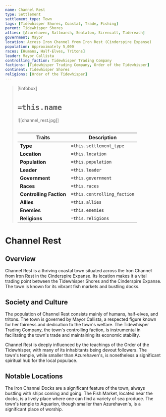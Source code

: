 ```yaml
---
name: Channel Rest
type: Settlement
settlement_type: Town
tags: [Tidewhisper Shores, Coastal, Trade, Fishing]
parent: Tidewhisper Shores
allies: [Azurehaven, Saltmarsh, Seatalon, Sirencall, Tidereach]
government: Mayor
location: Across Iron Channel from Iron Rest (Cinderspire Expanse)
population: Approximately 5,000
races: [Humans, Half-Elves, Tritons]
leader: Mayor Callista
controlling_faction: Tidewhisper Trading Company
factions: [Tidewhisper Trading Company, Order of the Tidewhisper]
continent: Tidewhisper Shores
religions: [Order of the Tidewhisper]
---
```

> [!infobox]
> # `=this.name`
> ![[channel_rest.jpg]]
> ######
> | Traits         | Description                                                                                                                           |
> | -------------- | ------------------------------------------------------------------------------------------------------------------------------------- |
> | **Type** | `=this.settlement_type`|
> |**Location**|`=this.location`|
> | **Population** | `=this.population` |
> | **Leader** | `=this.leader` |
> | **Government** | `=this.government` |
> | **Races** | `=this.races` |
> | **Controlling Faction** | `=this.controlling_faction` |
> | **Allies** | `=this.allies` |
> | **Enemies** | `=this.enemies` |
> | **Religions** | `=this.religions` |
# Channel Rest

## Overview

Channel Rest is a thriving coastal town situated across the Iron Channel from Iron Rest in the Cinderspire Expanse. Its location makes it a vital trading point between the Tidewhisper Shores and the Cinderspire Expanse. The town is known for its vibrant fish markets and bustling docks.

## Society and Culture

The population of Channel Rest consists mainly of humans, half-elves, and tritons. The town is governed by Mayor Callista, a respected figure known for her fairness and dedication to the town's welfare. The Tidewhisper Trading Company, the town's controlling faction, is instrumental in facilitating the town's trade and maintaining its economic stability.

Channel Rest is deeply influenced by the teachings of the Order of the Tidewhisper, with many of its inhabitants being devout followers. The town's temple, while smaller than Azurehaven's, is nonetheless a significant spiritual hub for the local populace.

## Notable Locations

The Iron Channel Docks are a significant feature of the town, always bustling with ships coming and going. The Fish Market, located near the docks, is a lively place where one can find a variety of sea produce. The town's temple to Aquarion, though smaller than Azurehaven's, is a significant place of worship.
